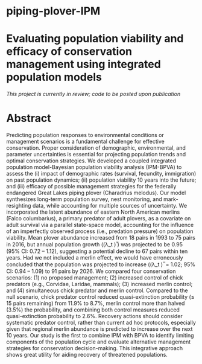# piping-plover-IPM
# Evaluating population viability and efficacy of conservation management using integrated population models
*This project is currently in review; code to be posted upon publication*

# Abstract
Predicting population responses to environmental conditions or management scenarios is a fundamental challenge for effective conservation. Proper consideration of demographic, environmental, and parameter uncertainties is essential for projecting population trends and optimal conservation strategies. We developed a coupled integrated population model-Bayesian population viability analysis (IPM-BPVA) to assess the (i) impact of demographic rates (survival, fecundity, immigration) on past population dynamics; (ii) population viability 10 years into the future; and (iii) efficacy of possible management strategies for the federally endangered Great Lakes piping plover (Charadrius melodus). Our model synthesizes long-term population survey, nest monitoring, and mark-resighting data, while accounting for multiple sources of uncertainty. We incorporated the latent abundance of eastern North American merlins (Falco columbarius), a primary predator of adult plovers, as a covariate on adult survival via a parallel state-space model, accounting for the influence of an imperfectly observed process (i.e., predation pressure) on population viability. Mean plover abundance increased from 18 pairs in 1993 to 75 pairs in 2016, but annual population growth ((λ_t ) ̅) was projected to be 0.95 (95% CI: 0.72 – 1.12), suggesting a potential decline to 67 pairs within ten years. Had we not included a merlin effect, we would have erroneously concluded that the population was projected to increase ((λ_t ) ̅ = 1.02; 95% CI: 0.94 – 1.09) to 91 pairs by 2026. We compared four conservation scenarios: (1) no proposed management; (2) increased control of chick predators (e.g., Corvidae, Laridae, mammals); (3) increased merlin control; and (4) simultaneous chick predator and merlin control. Compared to the null scenario, chick predator control reduced quasi-extinction probability (≤ 15 pairs remaining) from 11.9% to 8.7%, merlin control more than halved (3.5%) the probability, and combining both control measures reduced quasi-extinction probability to 2.6%. Recovery actions should consider systematic predator control, rather than current ad hoc protocols, especially given that regional merlin abundance is predicted to increase over the next 10 years. Our study is the first to combine IPM with BPVA to identify limiting components of the population cycle and evaluate alternative management strategies for conservation decision-making. This integrative approach shows great utility for aiding recovery of threatened populations.
